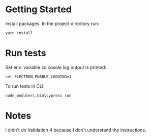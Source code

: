 # Getting Started
Install packages. In the project directory run:

`yarn install`

# Run tests
Set env. variable so cosole log output is printed:

`set ELECTRON_ENABLE_LOGGING=1`

To run tests in CLI:

`node_modules\.bin\cypress run`

# Notes
I didn't do Validation 4 because I don't understand the instructions.
